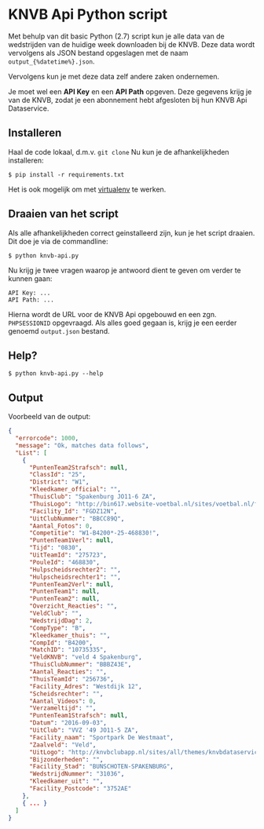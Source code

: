 # KNVB Api Python script

Met behulp van dit basic Python (2.7) script kun je alle data van de
wedstrijden van de huidige week downloaden bij de KNVB. Deze data wordt
vervolgens als JSON bestand opgeslagen met de naam `output_{%datetime%}.json`.

Vervolgens kun je met deze data zelf andere zaken ondernemen.

Je moet wel een **API Key** en een **API Path** opgeven. Deze gegevens
krijg je van de KNVB, zodat je een abonnement hebt afgesloten bij hun
KNVB Api Dataservice.

## Installeren

Haal de code lokaal, d.m.v. `git clone`
Nu kun je de afhankelijkheden installeren:

```
$ pip install -r requirements.txt
```

Het is ook mogelijk om met [virtualenv](1) te werken.

## Draaien van het script

Als alle afhankelijkheden correct geinstalleerd zijn, kun je het script
draaien. Dit doe je via de commandline:

```
$ python knvb-api.py
```

Nu krijg je twee vragen waarop je antwoord dient te geven om verder te
kunnen gaan:

```
API Key: ...
API Path: ...
```

Hierna wordt de URL voor de KNVB Api opgebouwd en een zgn. `PHPSESSIONID`
opgevraagd. Als alles goed gegaan is, krijg je een eerder genoemd `output.json`
bestand.

## Help?

```
$ python knvb-api.py --help
```

## Output

Voorbeeld van de output:

```json
{
  "errorcode": 1000,
  "message": "Ok, matches data follows",
  "List": [
    {
      "PuntenTeam2Strafsch": null,
      "ClassId": "25",
      "District": "W1",
      "Kleedkamer_official": "",
      "ThuisClub": "Spakenburg JO11-6 ZA",
      "ThuisLogo": "http://bin617.website-voetbal.nl/sites/voetbal.nl/files/knvblogos/BBBZ43E.png",
      "Facility_Id": "FGDZ12N",
      "UitClubNummer": "BBCC89Q",
      "Aantal_Fotos": 0,
      "Competitie": "W1-B4200*-25-468830!",
      "PuntenTeam1Verl": null,
      "Tijd": "0830",
      "UitTeamId": "275723",
      "PouleId": "468830",
      "Hulpscheidsrechter2": "",
      "Hulpscheidsrechter1": "",
      "PuntenTeam2Verl": null,
      "PuntenTeam1": null,
      "PuntenTeam2": null,
      "Overzicht_Reacties": "",
      "VeldClub": "",
      "WedstrijdDag": 2,
      "CompType": "B",
      "Kleedkamer_thuis": "",
      "CompId": "B4200",
      "MatchID": "10735335",
      "VeldKNVB": "veld 4 Spakenburg",
      "ThuisClubNummer": "BBBZ43E",
      "Aantal_Reacties": "",
      "ThuisTeamId": "256736",
      "Facility_Adres": "Westdijk 12",
      "Scheidsrechter": "",
      "Aantal_Videos": 0,
      "Verzameltijd": "",
      "PuntenTeam1Strafsch": null,
      "Datum": "2016-09-03",
      "UitClub": "VVZ '49 JO11-5 ZA",
      "Facility_naam": "Sportpark De Westmaat",
      "Zaalveld": "Veld",
      "UitLogo": "http://knvbclubapp.nl/sites/all/themes/knvbdataservice/images/clublogo/1420815713.png",
      "Bijzonderheden": "",
      "Facility_Stad": "BUNSCHOTEN-SPAKENBURG",
      "WedstrijdNummer": "31036",
      "Kleedkamer_uit": "",
      "Facility_Postcode": "3752AE"
    },
    { ... }
  ]
}
```

[1]: https://virtualenv.pypa.io/en/stable/
